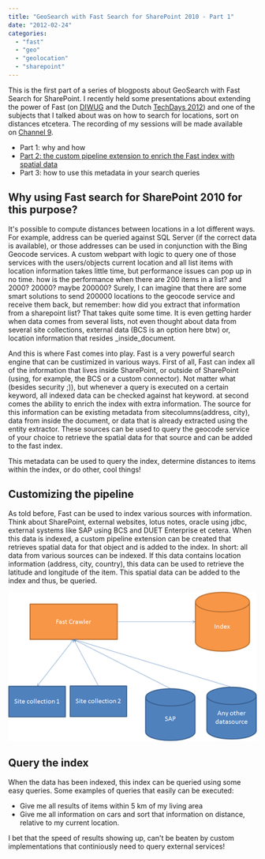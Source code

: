 ```yaml
---
title: "GeoSearch with Fast Search for SharePoint 2010 - Part 1"
date: "2012-02-24"
categories: 
  - "fast"
  - "geo"
  - "geolocation"
  - "sharepoint"
---
```


This is the first part of a series of blogposts about GeoSearch with Fast Search for SharePoint. I recently held some presentations about extending the power of Fast (on [DIWUG](http://www.diwug.nl/ "Dutch Information Worker User Group") and the Dutch [TechDays 2012](http://www.techdays.nl/ "Dutch Techdays 2012")) and one of the subjects that I talked about was on how to search for locations, sort on distances etcetera. The recording of my sessions will be made available on [Channel 9](http://channel9.msdn.com/Events/Speakers/bas+lijten "Bas Lijten on Channel 9").

- Part 1: why and how
- [Part 2: the custom pipeline extension to enrich the Fast index with spatial data](http://blog.baslijten.com/geosearch-with-fast-search-for-sharepoint-2010-part-2-custom-pipeline-extensions/ "Part 2: the custom pipeline extension to enrich the Fast index with spatial data")
- Part 3: how to use this metadata in your search queries

## Why using Fast search for SharePoint 2010 for this purpose?

It's possible to compute distances between locations in a lot different ways. For example, address can be queried against SQL Server (if the correct data is available), or those addresses can be used in conjunction with the Bing Geocode services. A custom webpart with logic to query one of those services with the users/objects current location and all list items with location information takes little time, but performance issues can pop up in no time. how is the performance when there are 200 items in a list? and 2000? 20000? maybe 200000? Surely, I can imagine that there are some smart solutions to send 200000 locations to the geocode service and receive them back, but remember: how did you extract that information from a sharepoint list? That takes quite some time. It is even getting harder when data comes from several lists, not even thought about data from several site collections, external data (BCS is an option here btw) or, location information that resides _inside_document.

And this is where Fast comes into play. Fast is a very powerful search engine that can be custimized in various ways. First of all, Fast can index all of the information that lives inside SharePoint, or outside of SharePoint (using, for example, the BCS or a custom connector). Not matter what (besides security ;)), but whenever a query is executed on a certain keyword, all indexed data can be checked against hat keyword. at second comes the ability to enrich the index with extra information. The source for this information can be existing metadata from sitecolumns(address, city), data from inside the document, or data that is already extracted using the entity extractor. These sources can be used to query the geocode service of your choice to retrieve the spatial data for that source and can be added to the fast index.

This metadata can be used to query the index, determine distances to items within the index, or do other, cool things!

## Customizing the pipeline

As told before, Fast can be used to index various sources with information. Think about SharePoint, external websites, lotus notes, oracle using jdbc, external systems like SAP using BCS and DUET Enterprise et cetera. When this data is indexed, a custom pipeline extension can be created that retrieves spatial data for that object and is added to the index. In short: all data from various sources can be indexed. If this data contains location information (address, city, country), this data can be used to retrieve the latitude and longitude of the item. This spatial data can be added to the index and thus, be queried.

![](images/img_528a5f8c3862d.png)

## Query the index

When the data has been indexed, this index can be queried using some easy queries. Some examples of queries that easily can be executed:

- Give me all results of items within 5 km of my living area
- Give me all information on cars and sort that information on distance, relative to my current location.

I bet that the speed of results showing up, can't be beaten by custom implementations that continiously need to query external services!
